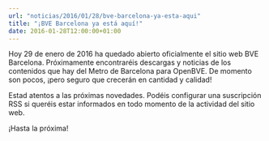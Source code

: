 ```yaml
---
url: "noticias/2016/01/28/bve-barcelona-ya-esta-aqui" 
title: "¡BVE Barcelona ya está aquí!"
date: 2016-01-28T12:00:00+01:00
---
```

Hoy 29 de enero de 2016 ha quedado abierto oficialmente el sitio web BVE Barcelona. Próximamente encontraréis descargas y noticias de los contenidos que hay del Metro de Barcelona para OpenBVE. De momento son pocos, ¡pero seguro que crecerán en cantidad y calidad!

Estad atentos a las próximas novedades. Podéis configurar una suscripción RSS si queréis estar informados en todo momento de la actividad del sitio web.

¡Hasta la próxima!
